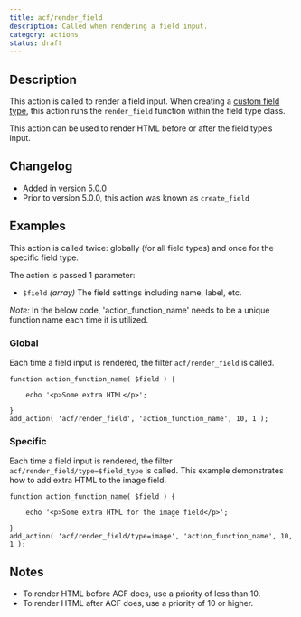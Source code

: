 ```yaml
---
title: acf/render_field
description: Called when rendering a field input.
category: actions
status: draft
---
```


## Description
This action is called to render a field input. When creating a [custom field type](https://www.advancedcustomfields.com/resources/tutorials/creating-a-new-field-type/), this action runs the `render_field` function within the field type class.

This action can be used to render HTML before or after the field type’s input.

## Changelog
- Added in version 5.0.0
- Prior to version 5.0.0, this action was known as `create_field`

## Examples
This action is called twice: globally (for all field types) and once for the specific field type.

The action is passed 1 parameter:
- `$field` *(array)* The field settings including name, label, etc.

_Note:_ In the below code, 'action_function_name' needs to be a unique function name each time it is utilized.

### Global
Each time a field input is rendered, the filter `acf/render_field` is called.
```
function action_function_name( $field ) {

	echo '<p>Some extra HTML</p>';

}
add_action( 'acf/render_field', 'action_function_name', 10, 1 );
```

### Specific
Each time a field input is rendered, the filter `acf/render_field/type=$field_type` is called. This example demonstrates how to add extra HTML to the image field.
```
function action_function_name( $field ) {

	echo '<p>Some extra HTML for the image field</p>';

}
add_action( 'acf/render_field/type=image', 'action_function_name', 10, 1 );
```

## Notes
- To render HTML before ACF does, use a priority of less than 10.
- To render HTML after ACF does, use a priority of 10 or higher.
